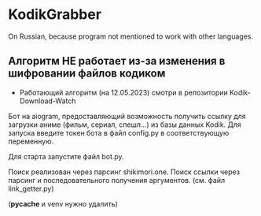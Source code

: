 # KodikGrabber
On Russian, because program not mentioned to work with other languages.

## Алгоритм <b>НЕ работает</b> из-за изменения в шифровании файлов кодиком
- Работающий алгоритм (на 12.05.2023) смотри в репозитории Kodik-Download-Watch

Бот на aiogram, предоставляющий возможность получить ссылку для загрузки аниме (фильм, сериал, спешл...) из базы данных Kodik.
Для запуска введите токен бота в файл config.py в соответствующую переменную.

Для старта запустите файл bot.py.

Поиск реализован через парсинг shikimori.one.
Поиск ссылки через парсинг и последовательного получения аргументов. (см. файл link_getter.py)

(__pycache__ и venv нужно удалить)
